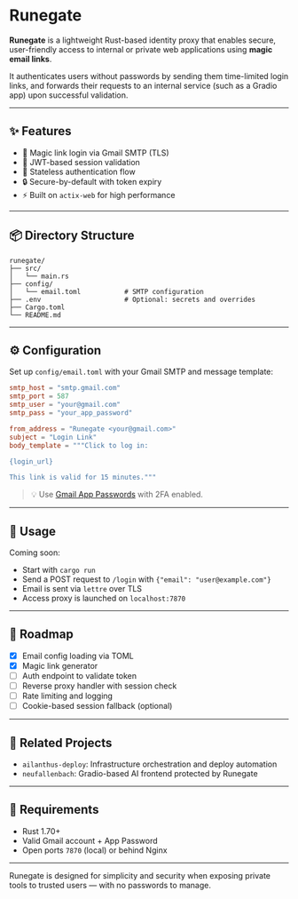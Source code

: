 # Runegate

**Runegate** is a lightweight Rust-based identity proxy that enables secure, user-friendly access to internal or private web applications using **magic email links**.

It authenticates users without passwords by sending them time-limited login links, and forwards their requests to an internal service (such as a Gradio app) upon successful validation.

---

## ✨ Features

- 📧 Magic link login via Gmail SMTP (TLS)
- 🔐 JWT-based session validation
- 🔁 Stateless authentication flow
- 🔒 Secure-by-default with token expiry
- ⚡ Built on `actix-web` for high performance

---

## 📦 Directory Structure

```
runegate/
├── src/
│   └── main.rs
├── config/
│   └── email.toml           # SMTP configuration
├── .env                     # Optional: secrets and overrides
├── Cargo.toml
└── README.md
```

---

## ⚙️ Configuration

Set up `config/email.toml` with your Gmail SMTP and message template:

```toml
smtp_host = "smtp.gmail.com"
smtp_port = 587
smtp_user = "your@gmail.com"
smtp_pass = "your_app_password"

from_address = "Runegate <your@gmail.com>"
subject = "Login Link"
body_template = """Click to log in:

{login_url}

This link is valid for 15 minutes."""
```

> 💡 Use [Gmail App Passwords](https://support.google.com/accounts/answer/185833) with 2FA enabled.

---

## 🚀 Usage

Coming soon:
- Start with `cargo run`
- Send a POST request to `/login` with `{"email": "user@example.com"}`
- Email is sent via `lettre` over TLS
- Access proxy is launched on `localhost:7870`

---

## 🔐 Roadmap

- [x] Email config loading via TOML
- [x] Magic link generator
- [ ] Auth endpoint to validate token
- [ ] Reverse proxy handler with session check
- [ ] Rate limiting and logging
- [ ] Cookie-based session fallback (optional)

---

## 🔗 Related Projects

- `ailanthus-deploy`: Infrastructure orchestration and deploy automation
- `neufallenbach`: Gradio-based AI frontend protected by Runegate

---

## 🧪 Requirements

- Rust 1.70+
- Valid Gmail account + App Password
- Open ports `7870` (local) or behind Nginx

---

Runegate is designed for simplicity and security when exposing private tools to trusted users — with no passwords to manage.

